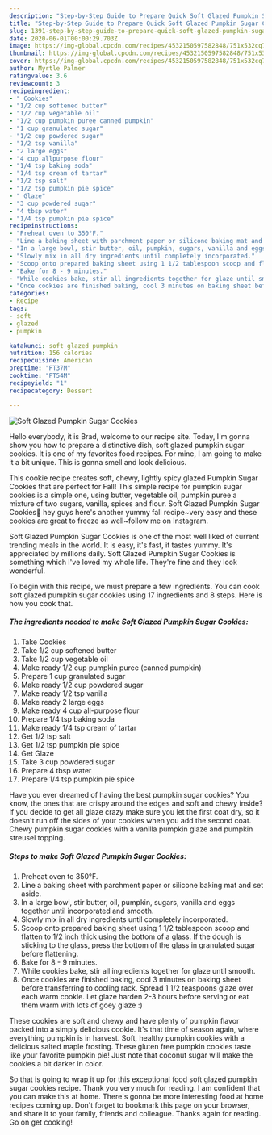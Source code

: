 ```yaml
---
description: "Step-by-Step Guide to Prepare Quick Soft Glazed Pumpkin Sugar Cookies"
title: "Step-by-Step Guide to Prepare Quick Soft Glazed Pumpkin Sugar Cookies"
slug: 1391-step-by-step-guide-to-prepare-quick-soft-glazed-pumpkin-sugar-cookies
date: 2020-06-01T00:00:29.703Z
image: https://img-global.cpcdn.com/recipes/4532150597582848/751x532cq70/soft-glazed-pumpkin-sugar-cookies-recipe-main-photo.jpg
thumbnail: https://img-global.cpcdn.com/recipes/4532150597582848/751x532cq70/soft-glazed-pumpkin-sugar-cookies-recipe-main-photo.jpg
cover: https://img-global.cpcdn.com/recipes/4532150597582848/751x532cq70/soft-glazed-pumpkin-sugar-cookies-recipe-main-photo.jpg
author: Myrtle Palmer
ratingvalue: 3.6
reviewcount: 3
recipeingredient:
- " Cookies"
- "1/2 cup softened butter"
- "1/2 cup vegetable oil"
- "1/2 cup pumpkin puree canned pumpkin"
- "1 cup granulated sugar"
- "1/2 cup powdered sugar"
- "1/2 tsp vanilla"
- "2 large eggs"
- "4 cup allpurpose flour"
- "1/4 tsp baking soda"
- "1/4 tsp cream of tartar"
- "1/2 tsp salt"
- "1/2 tsp pumpkin pie spice"
- " Glaze"
- "3 cup powdered sugar"
- "4 tbsp water"
- "1/4 tsp pumpkin pie spice"
recipeinstructions:
- "Preheat oven to 350°F."
- "Line a baking sheet with parchment paper or silicone baking mat and set aside."
- "In a large bowl, stir butter, oil, pumpkin, sugars, vanilla and eggs together until incorporated and smooth."
- "Slowly mix in all dry ingredients until completely incorporated."
- "Scoop onto prepared baking sheet using 1 1/2 tablespoon scoop and flatten to 1/2 inch thick using the bottom of a glass. If the dough is sticking to the glass, press the bottom of the glass in granulated sugar before flattening."
- "Bake for 8 - 9 minutes."
- "While cookies bake, stir all ingredients together for glaze until smooth."
- "Once cookies are finished baking, cool 3 minutes on baking sheet before transferring to cooling rack. Spread 1 1/2 teaspoons glaze over each warm cookie. Let glaze harden 2-3 hours before serving or eat them warm with lots of goey glaze :)"
categories:
- Recipe
tags:
- soft
- glazed
- pumpkin

katakunci: soft glazed pumpkin 
nutrition: 156 calories
recipecuisine: American
preptime: "PT37M"
cooktime: "PT54M"
recipeyield: "1"
recipecategory: Dessert

---
```



![Soft Glazed Pumpkin Sugar Cookies](https://img-global.cpcdn.com/recipes/4532150597582848/751x532cq70/soft-glazed-pumpkin-sugar-cookies-recipe-main-photo.jpg)

Hello everybody, it is Brad, welcome to our recipe site. Today, I'm gonna show you how to prepare a distinctive dish, soft glazed pumpkin sugar cookies. It is one of my favorites food recipes. For mine, I am going to make it a bit unique. This is gonna smell and look delicious.

This cookie recipe creates soft, chewy, lightly spicy glazed Pumpkin Sugar Cookies that are perfect for Fall! This simple recipe for pumpkin sugar cookies is a simple one, using butter, vegetable oil, pumpkin puree a mixture of two sugars, vanilla, spices and flour. Soft Glazed Pumpkin Sugar Cookies🎃 hey guys here&#39;s another yummy fall recipe~very easy and these cookies are great to freeze as well~follow me on Instagram.

Soft Glazed Pumpkin Sugar Cookies is one of the most well liked of current trending meals in the world. It is easy, it's fast, it tastes yummy. It's appreciated by millions daily. Soft Glazed Pumpkin Sugar Cookies is something which I've loved my whole life. They're fine and they look wonderful.


To begin with this recipe, we must prepare a few ingredients. You can cook soft glazed pumpkin sugar cookies using 17 ingredients and 8 steps. Here is how you cook that.

<!--inarticleads1-->

##### The ingredients needed to make Soft Glazed Pumpkin Sugar Cookies:

1. Take  Cookies
1. Take 1/2 cup softened butter
1. Take 1/2 cup vegetable oil
1. Make ready 1/2 cup pumpkin puree (canned pumpkin)
1. Prepare 1 cup granulated sugar
1. Make ready 1/2 cup powdered sugar
1. Make ready 1/2 tsp vanilla
1. Make ready 2 large eggs
1. Make ready 4 cup all-purpose flour
1. Prepare 1/4 tsp baking soda
1. Make ready 1/4 tsp cream of tartar
1. Get 1/2 tsp salt
1. Get 1/2 tsp pumpkin pie spice
1. Get  Glaze
1. Take 3 cup powdered sugar
1. Prepare 4 tbsp water
1. Prepare 1/4 tsp pumpkin pie spice


Have you ever dreamed of having the best pumpkin sugar cookies? You know, the ones that are crispy around the edges and soft and chewy inside? If you decide to get all glaze crazy make sure you let the first coat dry, so it doesn&#39;t run off the sides of your cookies when you add the second coat. Chewy pumpkin sugar cookies with a vanilla pumpkin glaze and pumpkin streusel topping. 

<!--inarticleads2-->

##### Steps to make Soft Glazed Pumpkin Sugar Cookies:

1. Preheat oven to 350°F.
1. Line a baking sheet with parchment paper or silicone baking mat and set aside.
1. In a large bowl, stir butter, oil, pumpkin, sugars, vanilla and eggs together until incorporated and smooth.
1. Slowly mix in all dry ingredients until completely incorporated.
1. Scoop onto prepared baking sheet using 1 1/2 tablespoon scoop and flatten to 1/2 inch thick using the bottom of a glass. If the dough is sticking to the glass, press the bottom of the glass in granulated sugar before flattening.
1. Bake for 8 - 9 minutes.
1. While cookies bake, stir all ingredients together for glaze until smooth.
1. Once cookies are finished baking, cool 3 minutes on baking sheet before transferring to cooling rack. Spread 1 1/2 teaspoons glaze over each warm cookie. Let glaze harden 2-3 hours before serving or eat them warm with lots of goey glaze :)


These cookies are soft and chewy and have plenty of pumpkin flavor packed into a simply delicious cookie. It&#39;s that time of season again, where everything pumpkin is in harvest. Soft, healthy pumpkin cookies with a delicious salted maple frosting. These gluten free pumpkin cookies taste like your favorite pumpkin pie! Just note that coconut sugar will make the cookies a bit darker in color. 

So that is going to wrap it up for this exceptional food soft glazed pumpkin sugar cookies recipe. Thank you very much for reading. I am confident that you can make this at home. There's gonna be more interesting food at home recipes coming up. Don't forget to bookmark this page on your browser, and share it to your family, friends and colleague. Thanks again for reading. Go on get cooking!
